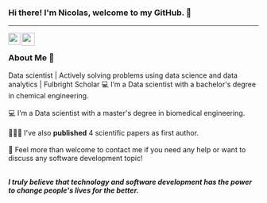 ### Hi there! I'm Nicolas, welcome to my GitHub. 🌱

<hr />

<a href="www.linkedin.com/in/nicolascabreram/">
  <img align="left" width="24px" src="https://cdn.jsdelivr.net/npm/simple-icons@v3/icons/linkedin.svg"  />
</a>
<a href="mailto:nacabreram@gmail.com">
  <img align="left" width="26px" src="https://cdn.jsdelivr.net/npm/simple-icons@v3/icons/gmail.svg" />
</a>

<br/>

### About Me 🚀

Data scientist | Actively solving problems using data science and data analytics | Fulbright Scholar
💻 I’m a Data scientist with a bachelor's degree in chemical engineering. </br> </br>
💻 I’m a Data scientist with a master's degree in biomedical engineering. </br> </br>
👨🏼‍💻 I've also **published** 4 scientific papers as first author. </br></br>
💬 Feel more than welcome to contact me if you need any help or want to discuss any software development topic! </br></br>
   
 <b><i>I truly believe that technology and software development has the power to change people's lives for the better. 
   
